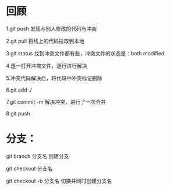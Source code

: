 # 回顾

1.git   push   发现与别人修改的代码有冲突

2.git   pull	将线上的代码拉取到本地

3.git    status	找到冲突文件都有些，冲突文件的状态是：both  modified

4.逐一打开冲突文件，逐行进行解决

5.冲突代码解决后，将代码中冲突标记删除

6.git	add  ./

7.git    commit -m  解决冲突，进行了一次合并

8.git  push



# 分支：

git	branch 	分支名       创建分支

git checkout 	分支名

git checkout   -b  分支名		切换并同时创建分支名